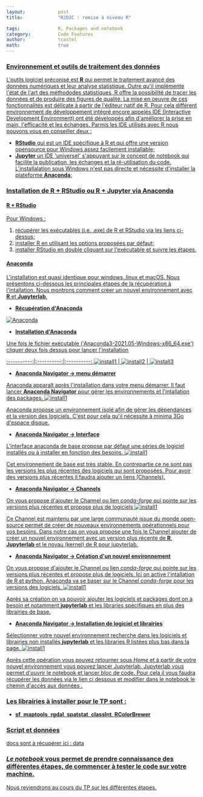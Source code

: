 ```yaml
---
layout:            post
title:             "R2D2C : remise à niveau R"

tags:              R, Packages and notebook
category:          Code Features
author:            tcastel
math:              true
---
```


### <u> Environnement et outils de traitement des données <u> ###

L'outils logiciel préconisé est **[R](https://pbil.univ-lyon1.fr/CRAN/)** qui permet le traitement avancé des données numériques et leur analyse statistique. Outre qu'il implémente l'état de l'art des méthododes statistiques, R offre la possibilité de tracer les données et de produire des figures de qualité. La mise en oeuvre de ces fonctionnalités est délicate à partir de l'éditeur natif de R. Pour cela différent environnement de développement intégré encore appelés IDE (Interactive Development Environment) ont été développés afin d'améliorer la prise en main, l'efficacité et les échanges. Parmis les IDE utilisés avec R nous pouvons vous en conseiller deux :

* **[RStudio](https://www.rstudio.com/products/rstudio/download/)** qui est un IDE spécifique à R et qui offre une version opensource pour Windows assez facilement installable;
* **[Jupyter](https://jupyter.org/)** un IDE 'universel' s'appuyant sur le concept de notebook qui facilite la publication, les échanges et la ré-utilisation du code. L'installalation sous Windows n'est pas directe et nécessite d'installer la plateforme **[Anaconda](https://www.anaconda.com/products/individual)**;


### <u> Installation de R + RStudio ou R + Jupyter via Anaconda <u> ###

#### R + RStudio ####
Pour Windows : 
1. récupérer les exécutables (i.e. .exe) de R et RStudio via les liens ci-dessus;
2. installer R en utilisant les options proposées par défaut;
3. installer RStudio en double cliquant sur l'exécutable et suivre les étapes.

#### Anaconda ####
L'installation est quasi identique pour windows, linux et macOS. Nous présentons ci-dessous les principales étapes de la récupération à l'intallation. Nous montrons comment créer un nouvel environnement avec **R** et **Jupyterlab**.
* **Récupération d'Anaconda**

![Anaconda]({{site.baseurl}}/media/imganaconda/figure1A.png)

* **Installation d'Anaconda**

Une fois le fichier exécutable ('Anaconda3-2021.05-Windows-x86_64.exe') cliquer deux fois dessus pour lancer l'installation

:----------:|:----------:|:----------:
![install1]({{site.baseurl}}/media/imganaconda/figure3A.png) | ![install2]({{site.baseurl}}/media/imganaconda/figure4A.png) | ![install3]({{site.baseurl}}/media/imganaconda/figure5A.png)

* **Anaconda Navigator -> menu démarrer**

Anaconda apparaît après l'installation dans votre menu démarrer. Il faut lancer **Anaconda Navigator** pour gérer les environnements et l'intallation des packages.
![install1]({{site.baseurl}}/media/imganaconda/figure6A.png)

Anaconda propose un environnement isolé afin de gérer les dépendances et la version des logiciels. C'est pour cela qu'il nécessite à minima 3Go d'espace disque.

* **Anaconda Navigator -> Interface**

L'interface anaconda de base propose par défaut une séries de logiciel installés ou à installer en fonction des besoins. 
![install1]({{site.baseurl}}/media/imganaconda/figure7A.png)

Cet environnement de base est très stable. En contrepartie ce ne sont pas les versions les plus récentes des logiciels qui sont proposées. Pour avoir des versions plus récentes il faudra ajouter un liens (Channels). 

* **Anaconda Navigator -> Channels**

On vous propose d'ajouter le Channel ou lien *conda-forge* qui pointe sur les versions plus récentes et propose plus de logiciels 
![install1]({{site.baseurl}}/media/imganaconda/figure8A.png)

Ce Channel est maintenu par une large communauté issue du monde open-source permet de créer de nouveaux environnements opérationnels pour vos besoins. Dans notre cas on vous propose une fois le Channel ajouter de créer un nouvel environnement avec un version plus récente de **R**, **Jupyterlab** et le noyau (kernel) de R pour jupyterlab.

* **Anaconda Navigator -> Création d'un nouvel environnement**

On vous propose d'ajouter le Channel ou lien *conda-forge* qui pointe sur les versions plus récentes et propose plus de logiciels. Ici on active l'intallation de R et python. Anaconda va se baser sur le Channel *conda-forge* pour les versions des logiciels.
![install1]({{site.baseurl}}/media/imganaconda/figure9A.png)

Après sa création on va pouvoir ajouter les logiciels et packages dont on a besoin et notamment **jupyterlab** et les libraries spécifiques en plus des librairies de base.


* **Anaconda Navigator -> Installation de logiciel et librairies**

Sélectionner votre nouvel environnement recherche dans les logiciels et librairies non installés **jupyterlab** et les libraries R listées plus bas dans la page.
![install1]({{site.baseurl}}/media/imganaconda/figure10A.png)

Après cette opération vous pouvez retourner sous *Home* et à partir de votre nouvel environnement vous pouvez lancer Jupyterlab. Jupyterlab vous permet d'ouvrir le notebook et lancer bloc de code. Pour cela il vous faudra récupérer les données via le lien ci dessous et modifier dans le notebook le chemin d'accès aux données .

### Les librairies à installer pour le TP sont :
* **sf**, **maptools**, **rgdal**, **spatstat**, **classInt**, **RColorBrewer**

### Script et données

docs sont à récupérer ici : [data](https://filesender.renater.fr/?s=download&token=eed68f2d-a80e-4433-9d01-83bec159faa9)

### *Le [notebook](https://github.com/thierrycastel/tcnotebook/blob/master/R2D2C/R4_R2D2C.ipynb)* vous permet de prendre connaissance des différentes étapes, de commencer à tester le code sur votre machine.


Nous reviendrons au cours du TP sur les différentes étapes.



